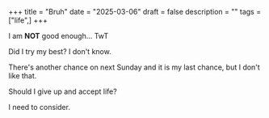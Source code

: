 +++
title = "Bruh"
date = "2025-03-06"
draft = false
description = ""
tags = ["life",]
+++

I am **NOT** good enough... TwT

Did I try my best? I don't know.

There's another chance on next Sunday and it is my last chance, but I don't like that. 

Should I give up and accept life? 

I need to consider.